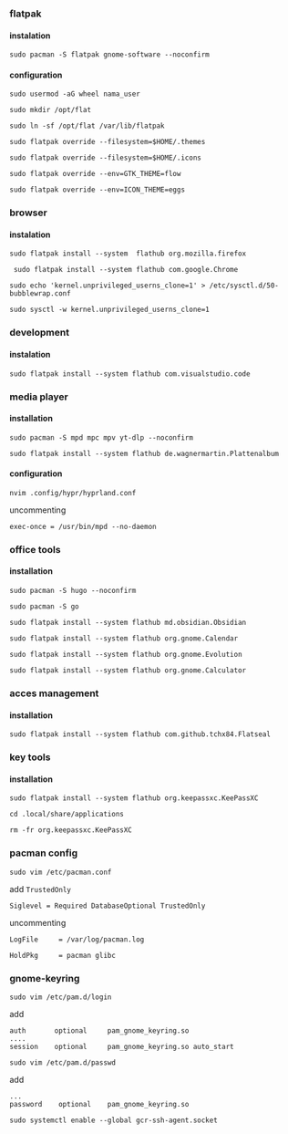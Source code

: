 ### flatpak
#### instalation

```
sudo pacman -S flatpak gnome-software --noconfirm
```

#### configuration

```
sudo usermod -aG wheel nama_user
```
```
sudo mkdir /opt/flat
```

```
sudo ln -sf /opt/flat /var/lib/flatpak
```

```
sudo flatpak override --filesystem=$HOME/.themes
```

```
sudo flatpak override --filesystem=$HOME/.icons
```
```
sudo flatpak override --env=GTK_THEME=flow
```
```
sudo flatpak override --env=ICON_THEME=eggs
```


### browser

#### instalation
```
sudo flatpak install --system  flathub org.mozilla.firefox
```

```
 sudo flatpak install --system flathub com.google.Chrome
```
```
sudo echo 'kernel.unprivileged_userns_clone=1' > /etc/sysctl.d/50-bubblewrap.conf
```
```
sudo sysctl -w kernel.unprivileged_userns_clone=1
```
### development
#### instalation
```
sudo flatpak install --system flathub com.visualstudio.code
```

### media player

#### installation

```
sudo pacman -S mpd mpc mpv yt-dlp --noconfirm
```
```
sudo flatpak install --system flathub de.wagnermartin.Plattenalbum
```
#### configuration
```
nvim .config/hypr/hyprland.conf
```
uncommenting
```
exec-once = /usr/bin/mpd --no-daemon 
```

### office tools

#### installation

```
sudo pacman -S hugo --noconfirm
```
```
sudo pacman -S go
```

```
sudo flatpak install --system flathub md.obsidian.Obsidian
```

```
sudo flatpak install --system flathub org.gnome.Calendar
```

```
sudo flatpak install --system flathub org.gnome.Evolution
```

```
sudo flatpak install --system flathub org.gnome.Calculator
```

### acces management

#### installation

```
sudo flatpak install --system flathub com.github.tchx84.Flatseal
```

### key tools

#### installation

```
sudo flatpak install --system flathub org.keepassxc.KeePassXC
```

```
cd .local/share/applications
```

```
rm -fr org.keepassxc.KeePassXC
```

### pacman config

```
sudo vim /etc/pacman.conf
```

add `TrustedOnly` 

```
Siglevel = Required DatabaseOptional TrustedOnly
```

uncommenting

```
LogFile     = /var/log/pacman.log
```

```
HoldPkg     = pacman glibc
```

### gnome-keyring

```
sudo vim /etc/pam.d/login
```
add
```
auth       optional     pam_gnome_keyring.so
....
session    optional     pam_gnome_keyring.so auto_start
```
```
sudo vim /etc/pam.d/passwd
```
add
```
...
password	optional	pam_gnome_keyring.so
```
```
sudo systemctl enable --global gcr-ssh-agent.socket
```
